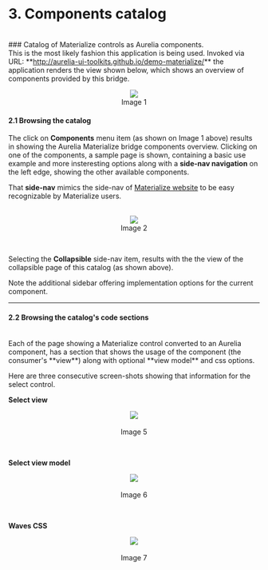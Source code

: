 # 3. Components catalog

<br>
### Catalog of Materialize controls as Aurelia components.
<br>
This is the most likely fashion this application is being used. Invoked via URL: **<a href="http://aurelia-ui-toolkits.github.io/demo-materialize/">http://aurelia-ui-toolkits.github.io/demo-materialize/</a>** the application renders the view shown below, which shows an overview of components provided by this bridge.

<br>
<p align=center>
<img src="http://i.imgur.com/3FPZJnV.png" class="responsive-img"></img>
<br>
  Image 1
</p>

#### 2.1 Browsing the catalog

The click on **Components** menu item (as shown on Image 1 above) results in showing the Aurelia Materialize bridge components overview. Clicking on one of the components, a sample page is shown, containing a basic use example and more insteresting options along with a **side-nav navigation** on the left edge, showing the other available components.

That **side-nav** mimics the side-nav of [Materialize website](http://materializecss.com/) to be easy recognizable by Materialize users.
<br>
<br>

<p align=center>
  <img src="http://i.imgur.com/wYoOLmm.png" class="responsive-img"></img>
<br>
  Image 2
</p>

<br>

Selecting the **Collapsible** side-nav item, results with the the view of the collapsible page of this catalog (as shown above).

Note the additional sidebar offering implementation options for the current component.

* * *
#### 2.2 Browsing the catalog's code sections
<br>
Each of the page showing a Materialize control converted to an Aurelia component, has a section that shows the usage of the component (the consumer's **view**) along with optional **view model** and css options.

Here are three consecutive screen-shots showing that information for the select control.
<br>

**Select view**

<p align=center>
  <img src="http://i.imgur.com/uhpshpy.png" class="responsive-img"></img>
 <br><br>
Image 5
</p>
<br>

**Select view model**

<p align=center>
  <img src="http://i.imgur.com/VnYkfTv.png" class="responsive-img"></img>
 <br><br>
Image 6
</p>
<br>

**Waves CSS**

<p align=center>
  <img src="http://i.imgur.com/VmRmBVQ.png" class="responsive-img"></img>
 <br><br>
Image 7
</p>

